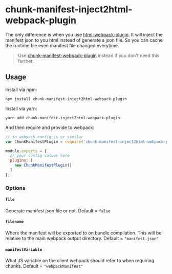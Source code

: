 # chunk-manifest-inject2html-webpack-plugin

The only difference is when you use [html-webpack-plugin](https://github.com/jantimon/html-webpack-plugin#events). It will inject the manifest json to you html instead of generate a json file. So you can cache the runtime file even manifest file changed everytime.

> Use [chunk-manifest-webpack-plugin](https://github.com/soundcloud/chunk-manifest-webpack-plugin) instead if you don't need this further.
## Usage

Install via npm:

```shell
npm install chunk-manifest-inject2html-webpack-plugin
```

Install via yarn:

```shell
yarn add chunk-manifest-inject2html-webpack-plugin
```

And then require and provide to webpack:

```javascript
// in webpack.config.js or similar
var ChunkManifestPlugin = require('chunk-manifest-inject2html-webpack-plugin');

module.exports = {
  // your config values here
  plugins: [
    new ChunkManifestPlugin()
  ]
};
```

### Options

#### `file`
Generate manifest json file or not. Default = `false`

#### `filename`

Where the manifest will be exported to on bundle compilation. This will be relative to the main webpack output directory. Default = `"manifest.json"`

#### `manifestVariable`

What JS variable on the client webpack should refer to when requiring chunks. Default = `"webpackManifest"`
